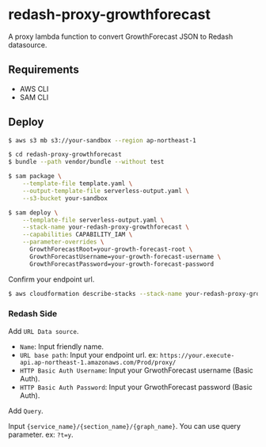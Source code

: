 # redash-proxy-growthforecast

A proxy lambda function to convert GrowthForecast JSON to Redash datasource.


## Requirements

* AWS CLI
* SAM CLI

## Deploy

```bash
$ aws s3 mb s3://your-sandbox --region ap-northeast-1
```

```bash
$ cd redash-proxy-growthforecast
$ bundle --path vendor/bundle --without test
```

```bash
$ sam package \
    --template-file template.yaml \
    --output-template-file serverless-output.yaml \
    --s3-bucket your-sandbox
```

```bash
$ sam deploy \
    --template-file serverless-output.yaml \
    --stack-name your-redash-proxy-growthforecast \
    --capabilities CAPABILITY_IAM \
    --parameter-overrides \
      GrowthForecastRoot=your-growth-forecast-root \
      GrowthForecastUsername=your-growth-forecast-username \
      GrowthForecastPassword=your-growth-forecast-password
```

Confirm your endpoint url.

```bash
$ aws cloudformation describe-stacks --stack-name your-redash-proxy-growthforecast --region ap-northeast-1
```

### Redash Side

Add `URL Data source`.

* `Name`: Input friendly name.
* `URL base path`: Input your endpoint url. ex: `https://your.execute-api.ap-northeast-1.amazonaws.com/Prod/proxy/`
* `HTTP Basic Auth Username`: Input your GrwothForecast username (Basic Auth).
* `HTTP Basic Auth Password`: Input your GrwothForecast password (Basic Auth).

Add `Query`.

Input `{service_name}/{section_name}/{graph_name}`.
You can use query parameter. ex: `?t=y`.
